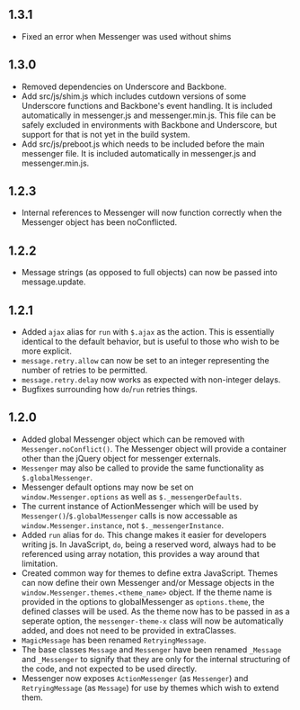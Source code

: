 1.3.1
-----

- Fixed an error when Messenger was used without shims

1.3.0
-----

- Removed dependencies on Underscore and Backbone.
- Add src/js/shim.js which includes cutdown versions of some Underscore functions and Backbone's
  event handling.  It is included automatically in messenger.js and messenger.min.js.  This file 
  can be safely excluded in environments with Backbone and Underscore, but support for that is
  not yet in the build system.
- Add src/js/preboot.js which needs to be included before the main messenger file.  It is included
  automatically in messenger.js and messenger.min.js.

1.2.3
-----

- Internal references to Messenger will now function correctly when the Messenger object has
  been noConflicted.

1.2.2
-----

- Message strings (as opposed to full objects) can now be passed into message.update.

1.2.1
-----

- Added `ajax` alias for `run` with `$.ajax` as the action.  This is essentially identical
  to the default behavior, but is useful to those who wish to be more explicit.
- `message.retry.allow` can now be set to an integer representing the number of retries
  to be permitted.
- `message.retry.delay` now works as expected with non-integer delays.
- Bugfixes surrounding how `do`/`run` retries things.

1.2.0
-----

- Added global Messenger object which can be removed with `Messenger.noConflict()`.  The
  Messenger object will provide a container other than the jQuery object for messenger
  externals.
- `Messenger` may also be called to provide the same functionality as `$.globalMessenger`.
- Messenger default options may now be set on `window.Messenger.options` as well as
  `$._messengerDefaults`.
- The current instance of ActionMessenger which will be used by `Messenger()`/`$.globalMessenger`
  calls is now accessable as `window.Messenger.instance`, not `$._messengerInstance`.
- Added `run` alias for `do`.  This change makes it easier for developers writing js.
  In JavaScript, `do`, being a reserved word, always had to be referenced using array
  notation, this provides a way around that limitation.
- Created common way for themes to define extra JavaScript.  Themes can now define their
  own Messenger and/or Message objects in the `window.Messenger.themes.<theme_name>` object.
  If the theme name is provided in the options to globalMessenger as `options.theme`, the
  defined classes will be used.  As the theme now has to be passed in as a seperate option, the
  `messenger-theme-x` class will now be automatically added, and does not need to be
  provided in extraClasses.
- `MagicMessage` has been renamed `RetryingMessage`.
- The base classes `Message` and `Messenger` have been renamed `_Message` and `_Messenger` to
  signify that they are only for the internal structuring of the code, and not expected
  to be used directly.
- Messenger now exposes `ActionMessenger` (as `Messenger`) and `RetryingMessage` (as `Message`) for
  use by themes which wish to extend them.
